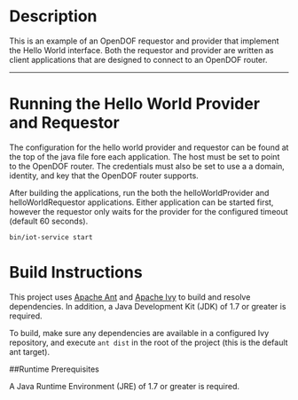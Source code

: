 Description
===========

This is an example of an OpenDOF requestor and provider that implement the Hello World interface. Both the requestor and provider are written as client applications that are designed to connect to an OpenDOF router.

----------

Running the Hello World Provider and Requestor
===========

The configuration for the hello world provider and requestor can be found at the top of the java file fore each application. The host must be set to point to the OpenDOF router. The credentials must also be set to use a a domain, identity, and key that the OpenDOF router supports.

After building the applications, run the both the helloWorldProvider and helloWorldRequestor applications. Either application can be started first, however the requestor only waits for the provider for the configured timeout (default 60 seconds).

	bin/iot-service start

Build Instructions
===========

This project uses [Apache Ant](http://ant.apache.org/) and [Apache
Ivy](http://ant.apache.org/ivy/) to build and resolve dependencies. In
addition, a Java Development Kit (JDK) of 1.7 or greater is required.

To build, make sure any dependencies are available in a configured Ivy
repository, and execute `ant dist` in the root of the project (this is
the default ant target).

##Runtime Prerequisites

A Java Runtime Environment (JRE) of 1.7 or greater is required.